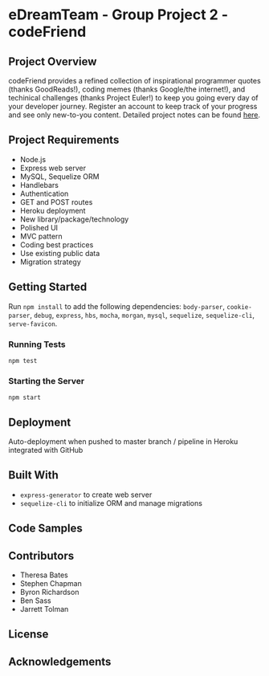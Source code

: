 # eDreamTeam - Group Project 2 - codeFriend
## Project Overview
codeFriend provides a refined collection of inspirational programmer quotes (thanks GoodReads!), coding memes (thanks Google/the internet!), and techinical challenges (thanks Project Euler!) to keep you going every day of your developer journey. Register an account to keep track of your progress and see only new-to-you content. Detailed project notes can be found [here](project-notes.md).  

## Project Requirements
* Node.js
* Express web server
* MySQL, Sequelize ORM
* Handlebars
* Authentication
* GET and POST routes
* Heroku deployment
* New library/package/technology
* Polished UI
* MVC pattern
* Coding best practices
* Use existing public data
* Migration strategy

## Getting Started
Run `npm install` to add the following dependencies: `body-parser`, `cookie-parser`, `debug`, `express`, `hbs`, `mocha`, `morgan`, `mysql`, `sequelize`, `sequelize-cli`, `serve-favicon`.  

### Running Tests
`npm test`  

### Starting the Server
`npm start`  

## Deployment
Auto-deployment when pushed to master branch / pipeline in Heroku integrated with GitHub

## Built With
* `express-generator` to create web server
* `sequelize-cli` to initialize ORM and manage migrations

## Code Samples

## Contributors
* Theresa Bates
* Stephen Chapman
* Byron Richardson
* Ben Sass
* Jarrett Tolman

## License

## Acknowledgements
